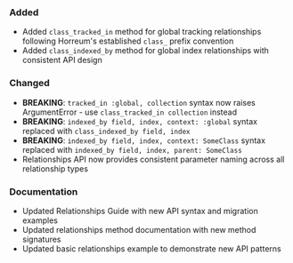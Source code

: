 ### Added

- Added `class_tracked_in` method for global tracking relationships following Horreum's established `class_` prefix convention
- Added `class_indexed_by` method for global index relationships with consistent API design

### Changed

- **BREAKING**: `tracked_in :global, collection` syntax now raises ArgumentError - use `class_tracked_in collection` instead
- **BREAKING**: `indexed_by field, index, context: :global` syntax replaced with `class_indexed_by field, index`
- **BREAKING**: `indexed_by field, index, context: SomeClass` syntax replaced with `indexed_by field, index, parent: SomeClass`
- Relationships API now provides consistent parameter naming across all relationship types

### Documentation

- Updated Relationships Guide with new API syntax and migration examples
- Updated relationships method documentation with new method signatures
- Updated basic relationships example to demonstrate new API patterns
